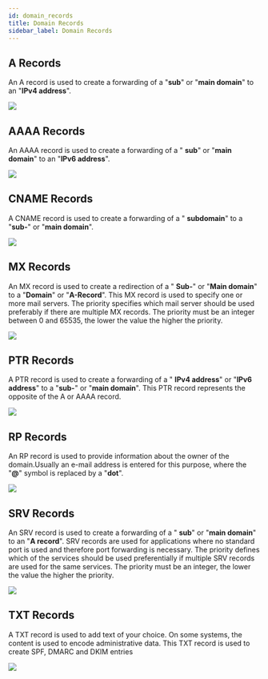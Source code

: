 ```yaml
---
id: domain_records
title: Domain Records
sidebar_label: Domain Records
---
```


## A Records

An A record is used to create a forwarding of a "**sub**" or "**main domain**" to an "**IPv4 address**".

![](https://screensaver01.zap-hosting.com/index.php/apps/files_sharing/publicpreview/HqzHrgJwSM4LSLQ?x=1600&y=439&a=true&file=chrome_m5CdHQ2D0n.png&scalingup=0)

## AAAA Records

An AAAA record is used to create a forwarding of a " **sub**" or "**main domain**" to an "**IPv6 address**".

![](https://screensaver01.zap-hosting.com/index.php/apps/files_sharing/publicpreview/NzqWfaL5HbFMdBQ?x=1600&y=439&a=true&file=chrome_JoZK1NlneQ.png&scalingup=0)

## CNAME Records

A CNAME record is used to create a forwarding of a " **subdomain**" to a "**sub-**" or "**main domain**".

![](https://screensaver01.zap-hosting.com/index.php/apps/files_sharing/publicpreview/P6Nkeb72peSnDxA?x=1601&y=382&a=true&file=chrome_NlXO80Ur0A.png&scalingup=0)

## MX Records

An MX record is used to create a redirection of a " **Sub-**" or "**Main domain**" to a "**Domain**" or "**A-Record**". This MX record is used to specify one or more mail servers. The priority specifies which mail server should be used preferably if there are multiple MX records. The priority must be an integer between 0 and 65535, the lower the value the higher the priority.

![](https://screensaver01.zap-hosting.com/index.php/apps/files_sharing/publicpreview/WHTctYLnZHFmsqp?x=1600&y=439&a=true&file=chrome_erEMYDqm2o.png&scalingup=0)

## PTR Records

A PTR record is used to create a forwarding of a " **IPv4 address**" or "**IPv6 address**" to a "**sub-**" or "**main domain**". This PTR record represents the opposite of the A or AAAA record.

![](https://screensaver01.zap-hosting.com/index.php/apps/files_sharing/publicpreview/FtFwWRAxKYP4eEg?x=1601&y=382&a=true&file=chrome_YXmJpZcvJ1.png&scalingup=0)

## RP Records

An RP record is used to provide information about the owner of the domain.Usually an e-mail address is entered for this purpose, where the "**@**" symbol is replaced by a "**dot**".

![](https://screensaver01.zap-hosting.com/index.php/apps/files_sharing/publicpreview/KnWS5yrM48pf93k?x=1600&y=439&a=true&file=chrome_70WNQoDLpG.png&scalingup=0)

## SRV Records

An SRV record is used to create a forwarding of a " **sub**" or "**main domain**" to an "**A record**". 
SRV records are used for applications where no standard port is used and therefore port forwarding is necessary.
The priority defines which of the services should be used preferentially if multiple SRV records are used for the same services.
The priority must be an integer, the lower the value the higher the priority.

![](https://screensaver01.zap-hosting.com/index.php/apps/files_sharing/publicpreview/ZAGDC9tAdErrm4E?x=1920&y=562&a=true&file=firefox_Q7FB36BIg2.png&scalingup=0)

## TXT Records

A TXT record is used to add text of your choice. On some systems, the content is used to encode administrative data. This TXT record is used to create SPF, DMARC and DKIM entries

![](https://screensaver01.zap-hosting.com/index.php/apps/files_sharing/publicpreview/ebdKEigd5FcPw4m?x=1600&y=439&a=true&file=chrome_XTUKWOnGOw.png&scalingup=0)
